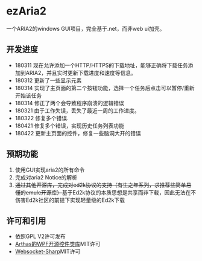 # ezAria2
一个ARIA2的windows GUI项目，完全基于.net，而非web ui加壳。

## 开发进度

* 180311 现在允许添加一个HTTP/HTTPS的下载地址，能够正确将下载任务添加到ARIA2，并且实时更新下载进度和速度等信息。
* 180312 更新了一些显示元素
* 180314 实现了主页面的第二个按钮功能，选择一个任务后点击可以暂停/重新开始该任务
* 180314 修正了两个会导致程序崩溃的逻辑错误
* 180321 由于工作失误，丢失了最近一周的工作进度。
* 180322 修复多个错误.
* 180421 修复多个错误，实现历史任务列表功能
* 180422 更新主页面的控件，修复一些脑洞大开的错误
## 预期功能

1. 使用GUI实现aria2的所有命令
2. 完成对aria2 Notice的解析
3. ~~通过其他开源库，完成对ed2k协议的支持（有生之年系列，求推荐些简单易懂的emule开源库）~~基于Ed2k协议的本质思想是共享而非下载，因此无法在不伤害Ed2k社区的前提下实现轻量级的Ed2k下载

## 许可和引用

* 依照GPL V2许可发布
* [Arthas的WPF开源控件类库](https://github.com/1217950746/Arthas-WPFUI)MIT许可
* [Websocket-Sharp](https://github.com/sta/websocket-sharp)MIT许可
